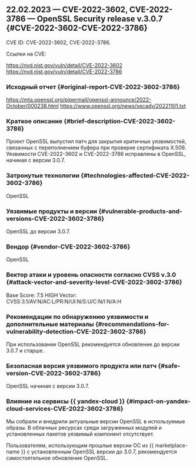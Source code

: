 ## 22.02.2023 — CVE-2022-3602, CVE-2022-3786 — OpenSSL Security release v.3.0.7 {#CVE-2022-3602-CVE-2022-3786}

CVE ID: CVE-2022-3602, CVE-2022-3786.

Ссылки на CVE:

<https://nvd.nist.gov/vuln/detail/CVE-2022-3602>
<https://nvd.nist.gov/vuln/detail/CVE-2022-3786>

### Исходный отчет {#original-report-CVE-2022-3602-3786}

<https://mta.openssl.org/pipermail/openssl-announce/2022-October/000238.html>
<https://www.openssl.org/news/secadv/20221101.txt>

### Краткое описание {#brief-description-CVE-2022-3602-3786}

Проект OpenSSL выпустил патч для закрытия критичных уязвимостей, связанных с переполнением буфера при проверке сертификата X.509. Уязвимости CVE-2022-3602 и CVE-2022-3786 исправлены в OpenSSL, начиная с версии 3.0.7.

### Затронутые технологии {#technologies-affected-CVE-2022-3602-3786}

OpenSSL

### Уязвимые продукты и версии {#vulnerable-products-and-versions-CVE-2022-3602-3786}

OpenSSL до версии 3.0.7.

### Вендор {#vendor-CVE-2022-3602-3786}

OpenSSL

### Вектор атаки и уровень опасности согласно CVSS v.3.0 {#attack-vector-and-severity-level-CVE-2022-3602-3786}

Base Score: 7.5 HIGH
Vector: CVSS:3.1/AV:N/AC:L/PR:N/UI:N/S:U/C:N/I:N/A:H

### Рекомендации по обнаружению уязвимости и дополнительные материалы {#recommendations-for-vulnerability-detection-CVE-2022-3602-3786}

При использовании OpenSSL рекомендуется обновление до версии 3.0.7 и старше.

### Безопасная версия уязвимого продукта или патч {#safe-version-CVE-2022-3602-3786}

OpenSSL начиная с версии 3.0.7.

### Влияние на сервисы {{ yandex-cloud }} {#impact-on-yandex-cloud-services-CVE-2022-3602-3786}

Мы собрали и внедрили актуальные версии OpenSSL в используемые образы. В облачных ресурсах среди загруженных модулей и установленных пакетов уязвимый компонент отсутствует.

Пользователям, использующим прошлые версии ОС из {{ marketplace-name }} с установленным OpenSSL версии до 3.0.7, рекомендуется самостоятельное обновление OpenSSL.
